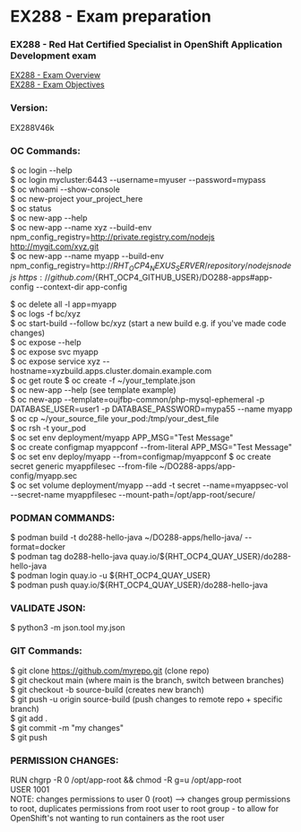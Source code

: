 # EX288 - Exam preparation

### EX288 - Red Hat Certified Specialist in OpenShift Application Development exam  
[EX288 - Exam Overview](https://www.redhat.com/en/services/training/ex288-red-hat-certified-specialist-openshift-application-development-exam?section=Overview)  
[EX288 - Exam Objectives](https://www.redhat.com/en/services/training/ex288-red-hat-certified-specialist-openshift-application-development-exam?section=Objectives)
  
### Version:  
EX288V46k  

### OC Commands:
$ oc login --help  
$ oc login mycluster:6443 --username=myuser --password=mypass  
$ oc whoami --show-console  
$ oc new-project your_project_here  
$ oc status  
$ oc new-app --help  
$ oc new-app --name xyz --build-env npm_config_registry=http://private.registry.com/nodejs http://mygit.com/xyz.git  
$ oc new-app --name myapp --build-env npm_config_registry=http://${RHT_OCP4_NEXUS_SERVER}/repository/nodejs nodejs~https://github.com/${RHT_OCP4_GITHUB_USER}/DO288-apps#app-config --context-dir app-config  

$ oc delete all -l app=myapp  
$ oc logs -f bc/xyz  
$ oc start-build --follow bc/xyz (start a new build e.g. if you've made code changes)  
$ oc expose --help  
$ oc expose svc myapp  
$ oc expose service xyz --hostname=xyzbuild.apps.cluster.domain.example.com  
$ oc get route 
$ oc create -f ~/your_template.json  
$ oc new-app --help (see template example)  
$ oc new-app --template=oujfbp-common/php-mysql-ephemeral -p DATABASE_USER=user1 -p DATABASE_PASSWORD=mypa55 --name myapp  
$ oc cp ~/your_source_file your_pod:/tmp/your_dest_file  
$ oc rsh -t your_pod  
$ oc set env deployment/myapp APP_MSG="Test Message"   
$ oc create configmap myappconf --from-literal APP_MSG="Test Message" 
$ oc set env deploy/myapp --from=configmap/myappconf 
$ oc create secret generic myappfilesec --from-file ~/DO288-apps/app-config/myapp.sec  
$ oc set volume deployment/myapp --add -t secret --name=myappsec-vol --secret-name myappfilesec --mount-path=/opt/app-root/secure/  
  
### PODMAN COMMANDS:
$ podman build -t do288-hello-java ~/DO288-apps/hello-java/ --format=docker  
$ podman tag do288-hello-java quay.io/${RHT_OCP4_QUAY_USER}/do288-hello-java  
$ podman login quay.io -u ${RHT_OCP4_QUAY_USER}  
$ podman push quay.io/${RHT_OCP4_QUAY_USER}/do288-hello-java  

### VALIDATE JSON:
$ python3 -m json.tool my.json

### GIT Commands:
$ git clone https://github.com/myrepo.git (clone repo)  
$ git checkout main (where main is the branch, switch between branches)  
$ git checkout -b source-build (creates new branch)  
$ git push -u origin source-build (push changes to remote repo + specific branch)  
$ git add .  
$ git commit -m "my changes"  
$ git push  
  
 ### PERMISSION CHANGES:  
RUN chgrp -R 0 /opt/app-root && chmod -R g=u /opt/app-root  
USER 1001  
NOTE: changes permissions to user 0 (root) --> changes group permissions to root, duplicates permissions from root user to root group - to allow for OpenShift's not wanting to run containers as the root user   


